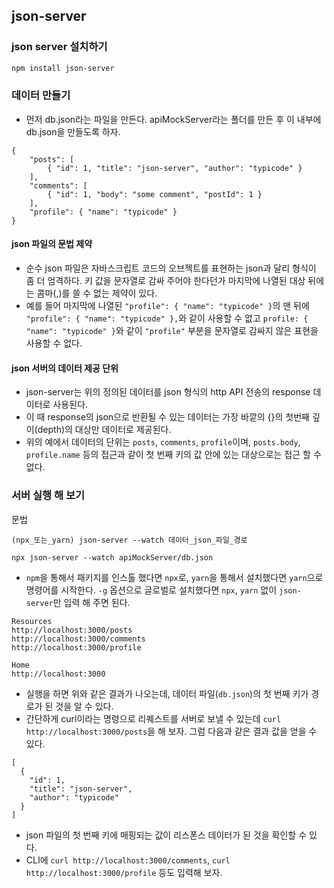 ## json-server

### json server 설치하기
```sh
npm install json-server
```

### 데이터 만들기
- 먼저 db.json라는 파일을 만든다. apiMockServer라는 폴더를 만든 후 이 내부에 db.json을 만들도록 하자.
```
{
    "posts": [
        { "id": 1, "title": "json-server", "author": "typicode" }
    ],
    "comments": [
        { "id": 1, "body": "some comment", "postId": 1 }
    ],
    "profile": { "name": "typicode" }
}
```

#### json 파일의 문법 제약
- 순수 json 파일은 자바스크립트 코드의 오브젝트를 표현하는 json과 달리 형식이 좀 더 엄격하다. 키 값을 문자열로 감싸 주어야 한다던가 마지막에 나열된 대상 뒤에는 콤마(,)를 쓸 수 없는 제약이 있다.
- 예를 들어 마지막에 나열된 `"profile": { "name": "typicode" }`의 맨 뒤에 `"profile": { "name": "typicode" },`와 같이 사용할 수 없고 `profile: { "name": "typicode" }`와 같이 `"profile"` 부분을 문자열로 감싸지 않은 표현을 사용할 수 없다.

#### json 서버의 데이터 제공 단위
- json-server는 위의 정의된 데이터를 json 형식의 http API 전송의 response 데이터로 사용된다.
- 이 때 response의 json으로 반환될 수 있는 데이터는 가장 바깥의 {}의 첫번째 깊이(depth)의 대상만 데이터로 제공된다.
- 위의 예에서 데이터의 단위는 `posts`, `comments`, `profile`이며, `posts.body`, `profile.name` 등의 접근과 같이 첫 번째 키의 값 안에 있는 대상으로는 접근 할 수 없다.

### 서버 실행 해 보기
문법
```
(npx_또는_yarn) json-server --watch 데이터_json_파일_경로
```
```
npx json-server --watch apiMockServer/db.json
```
- `npm`을 통해서 패키지를 인스톨 했다면 `npx`로, `yarn`을 통해서 설치했다면 `yarn`으로 명령어를 시작한다. `-g` 옵션으로 글로벌로 설치했다면 `npx`, `yarn` 없이 `json-server`만 입력 해 주면 된다.
```
Resources
http://localhost:3000/posts
http://localhost:3000/comments
http://localhost:3000/profile

Home
http://localhost:3000
```
- 실행을 하면 위와 같은 결과가 나오는데, 데이터 파일(`db.json`)의 첫 번째 키가 경로가 된 것을 알 수 있다.
- 간단하게 curl이라는 명령으로 리퀘스트를 서버로 보낼 수 있는데 `curl http://localhost:3000/posts`을 해 보자. 그럼 다음과 같은 결과 값을 얻을 수 있다.
```
[
  {
    "id": 1,
    "title": "json-server",
    "author": "typicode"
  }
]
```
- json 파일의 첫 번째 키에 매핑되는 값이 리스폰스 데이터가 된 것을 확인할 수 있다.
- CLI에 `curl http://localhost:3000/comments`, `curl http://localhost:3000/profile` 등도 입력해 보자.
